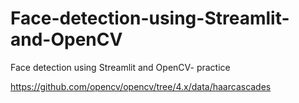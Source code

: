 # Face-detection-using-Streamlit-and-OpenCV
Face detection using Streamlit and OpenCV- practice


https://github.com/opencv/opencv/tree/4.x/data/haarcascades
